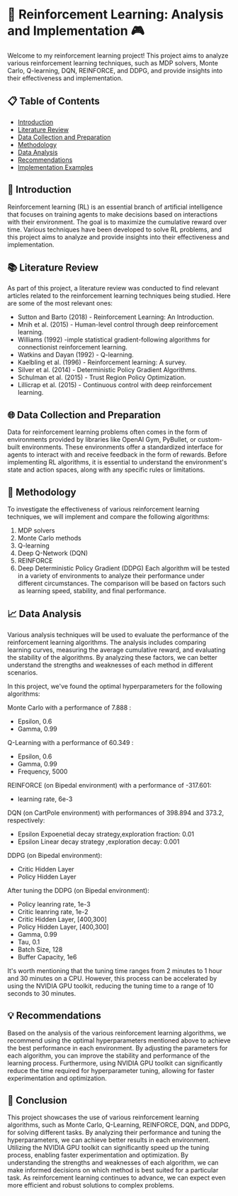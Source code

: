 # 🤖 Reinforcement Learning: Analysis and Implementation 🎮

Welcome to my reinforcement learning project! This project aims to analyze various reinforcement learning techniques, such as MDP solvers, Monte Carlo, Q-learning, DQN, REINFORCE, and DDPG, and provide insights into their effectiveness and implementation.

## 📋 Table of Contents

<ul>
  <li><a href="#introduction">Introduction</a></li>
  <li><a href="#literature">Literature Review</a></li>
  <li><a href="#data">Data Collection and Preparation</a></li>
  <li><a href="#metho">Methodology</a></li>
  <li><a href="#analysis">Data Analysis</a></li>
  <li><a href="#recommendations">Recommendations</a></li>
  <li><a href="#implementation">Implementation Examples</a></li>
</ul>

<a name="introduction"></a>

## 🚀 Introduction

Reinforcement learning (RL) is an essential branch of artificial intelligence that focuses on training agents to make decisions based on interactions with their environment. The goal is to maximize the cumulative reward over time. Various techniques have been developed to solve RL problems, and this project aims to analyze and provide insights into their effectiveness and implementation.

<a name="literature"></a>

## 📚 Literature Review

As part of this project, a literature review was conducted to find relevant articles related to the reinforcement learning techniques being studied. Here are some of the most relevant ones:

* Sutton and Barto (2018) - Reinforcement Learning: An Introduction.
* Mnih et al. (2015) - Human-level control through deep reinforcement learning.
* Williams (1992) -imple statistical gradient-following algorithms for connectionist reinforcement learning.
* Watkins and Dayan (1992) - Q-learning.
* Kaelbling et al. (1996) - Reinforcement learning: A survey.
* Silver et al. (2014) - Deterministic Policy Gradient Algorithms.
* Schulman et al. (2015) - Trust Region Policy Optimization.
* Lillicrap et al. (2015) - Continuous control with deep reinforcement learning.
<a name="data"></a>

## 🌐 Data Collection and Preparation

Data for reinforcement learning problems often comes in the form of environments provided by libraries like OpenAI Gym, PyBullet, or custom-built environments. These environments offer a standardized interface for agents to interact with and receive feedback in the form of rewards. Before implementing RL algorithms, it is essential to understand the environment's state and action spaces, along with any specific rules or limitations.

<a name="metho"></a>

## 📝 Methodology

To investigate the effectiveness of various reinforcement learning techniques, we will implement and compare the following algorithms:

1) MDP solvers
2) Monte Carlo methods
3) Q-learning
4) Deep Q-Network (DQN)
5) REINFORCE
6) Deep Deterministic Policy Gradient (DDPG)
Each algorithm will be tested in a variety of environments to analyze their performance under different circumstances. The comparison will be based on factors such as learning speed, stability, and final performance.

<a name="analysis"></a>

## 📈 Data Analysis

Various analysis techniques will be used to evaluate the performance of the reinforcement learning algorithms. The analysis includes comparing learning curves, measuring the average cumulative reward, and evaluating the stability of the algorithms. By analyzing these factors, we can better understand the strengths and weaknesses of each method in different scenarios.

In this project, we've found the optimal hyperparameters for the following algorithms:

Monte Carlo with a performance of 7.888 : 
* Epsilon, 0.6
* Gamma, 0.99

Q-Learning with a performance of 60.349 : 
* Epsilon, 0.6
* Gamma, 0.99
* Frequency, 5000

REINFORCE (on Bipedal environment) with a performance of -317.601: 
* learning rate, 6e-3 

DQN (on CartPole environment) with performances of 398.894 and 373.2, respectively: 
* Epsilon Expoenetial decay strategy,exploration fraction: 0.01
* Epsilon Linear decay strategy ,exploration decay: 0.001

DDPG (on Bipedal environment): 
* Critic Hidden Layer
* Policy Hidden Layer

After tuning the DDPG (on Bipedal environment): 
* Policy leanring rate, 1e-3
* Critic leanring rate, 1e-2
* Critic Hidden Layer, [400,300]
* Policy Hidden Layer, [400,300]
* Gamma, 0.99
* Tau, 0.1
* Batch Size, 128
* Buffer Capacity, 1e6


It's worth mentioning that the tuning time ranges from 2 minutes to 1 hour and 30 minutes on a CPU. 
However, this process can be accelerated by using the NVIDIA GPU toolkit, 
reducing the tuning time to a range of 10 seconds to 30 minutes.

## 💡 Recommendations

Based on the analysis of the various reinforcement learning algorithms, we recommend using the optimal hyperparameters mentioned above to achieve the best performance in each environment.
By adjusting the parameters for each algorithm, you can improve the stability and performance of the learning process.
Furthermore, using NVIDIA GPU toolkit can significantly reduce the time required for hyperparameter tuning, allowing for faster experimentation and optimization.

<a name="conclusion"></a>

## 🏁 Conclusion

This project showcases the use of various reinforcement learning algorithms, such as Monte Carlo, Q-Learning, REINFORCE, DQN, and DDPG, for solving different tasks. 
By analyzing their performance and tuning the hyperparameters, we can achieve better results in each environment. 
Utilizing the NVIDIA GPU toolkit can significantly speed up the tuning process, enabling faster experimentation and optimization.
By understanding the strengths and weaknesses of each algorithm, we can make informed decisions on which method is best suited for a particular task. As reinforcement learning continues to advance, we can expect even more efficient and robust solutions to complex problems.
